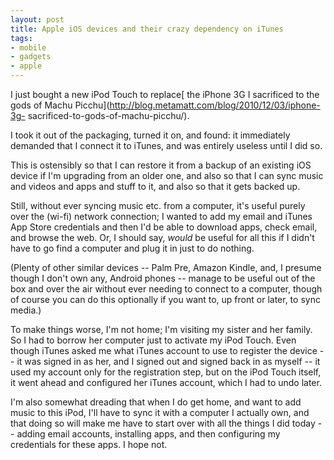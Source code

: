 ```yaml
---
layout: post
title: Apple iOS devices and their crazy dependency on iTunes
tags:
- mobile
- gadgets
- apple
---
```

I just bought a new iPod Touch to replace[ the iPhone 3G I sacrificed to the
gods of Machu Picchu](http://blog.metamatt.com/blog/2010/12/03/iphone-3g-
sacrificed-to-gods-of-machu-picchu/).

I took it out of the packaging, turned it on, and found: it immediately
demanded that I connect it to iTunes, and was entirely useless until I did so.

This is ostensibly so that I can restore it from a backup of an existing iOS
device if I'm upgrading from an older one, and also so that I can sync music
and videos and apps and stuff to it, and also so that it gets backed up.

Still, without ever syncing music etc. from a computer, it's useful purely
over the (wi-fi) network connection; I wanted to add my email and iTunes App
Store credentials and then I'd be able to download apps, check email, and
browse the web. Or, I should say, *would* be useful for all this if I didn't
have to go find a computer and plug it in just to do nothing.

(Plenty of other similar devices -- Palm Pre, Amazon Kindle, and, I presume
though I don't own any, Android phones -- manage to be useful out of the box
and over the air without ever needing to connect to a computer, though of
course you can do this optionally if you want to, up front or later, to sync
media.)

To make things worse, I'm not home; I'm visiting my sister and her family. So
I had to borrow her computer just to activate my iPod Touch. Even though
iTunes asked me what iTunes account to use to register the device -- it was
signed in as her, and I signed out and signed back in as myself -- it used my
account only for the registration step, but on the iPod Touch itself, it went
ahead and configured her iTunes account, which I had to undo later.

I'm also somewhat dreading that when I do get home, and want to add music to
this iPod, I'll have to sync it with a computer I actually own, and that doing
so will make me have to start over with all the things I did today -- adding
email accounts, installing apps, and then configuring my credentials for these
apps. I hope not.

